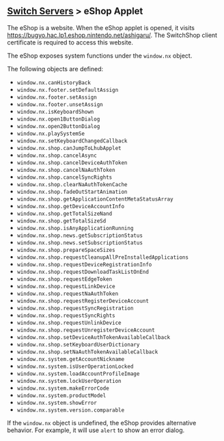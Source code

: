 [Switch Servers](Server-List#switch) > eShop Applet
---

The eShop is a website. When the eShop applet is opened, it visits https://bugyo.hac.lp1.eshop.nintendo.net/ashigaru/. The SwitchShop client certificate is required to access this website.

The eShop exposes system functions under the `window.nx` object.

The following objects are defined:

* `window.nx.canHistoryBack`
* `window.nx.footer.setDefaultAssign`
* `window.nx.footer.setAssign`
* `window.nx.footer.unsetAssign`
* `window.nx.isKeyboardShown`
* `window.nx.open1ButtonDialog`
* `window.nx.open2ButtonDialog`
* `window.nx.playSystemSe`
* `window.nx.setKeyboardChangedCallback`
* `window.nx.shop.canJumpToLhubApplet`
* `window.nx.shop.cancelAsync`
* `window.nx.shop.cancelDeviceAuthToken`
* `window.nx.shop.cancelNaAuthToken`
* `window.nx.shop.cancelSyncRights`
* `window.nx.shop.clearNaAuthTokenCache`
* `window.nx.shop.fadeOutStartAnimation`
* `window.nx.shop.getApplicationContentMetaStatusArray`
* `window.nx.shop.getDeviceAccountInfo`
* `window.nx.shop.getTotalSizeNand`
* `window.nx.shop.getTotalSizeSd`
* `window.nx.shop.isAnyApplicationRunning`
* `window.nx.shop.news.getSubscriptionStatus`
* `window.nx.shop.news.setSubscriptionStatus`
* `window.nx.shop.prepareSpaceSizes`
* `window.nx.shop.requestCleanupAllPreInstalledApplications`
* `window.nx.shop.requestDeviceRegistrationInfo`
* `window.nx.shop.requestDownloadTaskListOnEnd`
* `window.nx.shop.requestEdgeToken`
* `window.nx.shop.requestLinkDevice`
* `window.nx.shop.requestNaAuthToken`
* `window.nx.shop.requestRegisterDeviceAccount`
* `window.nx.shop.requestSyncRegistration`
* `window.nx.shop.requestSyncRights`
* `window.nx.shop.requestUnlinkDevice`
* `window.nx.shop.requestUnregisterDeviceAccount`
* `window.nx.shop.setDeviceAuthTokenAvailableCallback`
* `window.nx.shop.setKeyboardUserDictionary`
* `window.nx.shop.setNaAuthTokenAvailableCallback`
* `window.nx.system.getAccountNickname`
* `window.nx.system.isUserOperationLocked`
* `window.nx.system.loadAccountProfileImage`
* `window.nx.system.lockUserOperation`
* `window.nx.system.makeErrorCode`
* `window.nx.system.productModel`
* `window.nx.system.showError`
* `window.nx.system.version.comparable`

If the `window.nx` object is undefined, the eShop provides alternative behavior. For example, it will use `alert` to show an error dialog.